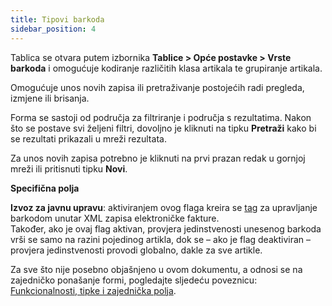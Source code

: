 ```yaml
---
title: Tipovi barkoda
sidebar_position: 4
---
```


Tablica se otvara putem izbornika **Tablice > Opće postavke > Vrste barkoda** i omogućuje kodiranje različitih klasa artikala te grupiranje artikala.  

Omogućuje unos novih zapisa ili pretraživanje postojećih radi pregleda, izmjene ili brisanja.  

Forma se sastoji od područja za filtriranje i područja s rezultatima. Nakon što se postave svi željeni filtri, dovoljno je kliknuti na tipku **Pretraži** kako bi se rezultati prikazali u mreži rezultata.  

Za unos novih zapisa potrebno je kliknuti na prvi prazan redak u gornjoj mreži ili pritisnuti tipku **Novi**. 

**Specifična polja**

**Izvoz za javnu upravu**: aktiviranjem ovog flaga kreira se [tag](https://docs.fluentis.com/FluentisErp/docs/finance-area/e-invoice/configuration_einvoice#codifica-articolo-per-cliente--tag-2213-codicearticolo) za upravljanje barkodom unutar XML zapisa elektroničke fakture.  
Također, ako je ovaj flag aktivan, provjera jedinstvenosti unesenog barkoda vrši se samo na razini pojedinog artikla, dok se – ako je flag deaktiviran – provjera jedinstvenosti provodi globalno, dakle za sve artikle.

Za sve što nije posebno objašnjeno u ovom dokumentu, a odnosi se na zajedničko ponašanje formi, pogledajte sljedeću poveznicu: [Funkcionalnosti, tipke i zajednička polja](/docs/guide/common).